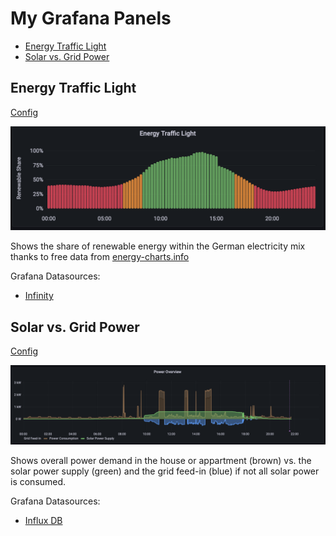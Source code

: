 # My Grafana Panels

- [Energy Traffic Light](#energy-traffic-light)
- [Solar vs. Grid Power](#solar-vs-grid-power)

## Energy Traffic Light

[Config](panels/energy-traffic-light.json)

![Energy Traffic Light](images/energy-traffic-light.png)

Shows the share of renewable energy within the German electricity mix thanks to free data from [energy-charts.info](https://api.energy-charts.info)

Grafana Datasources:

- [Infinity](https://grafana.com/grafana/plugins/yesoreyeram-infinity-datasource/)

## Solar vs. Grid Power

[Config](panels/solar-vs-grid-power.json)

![Solar vs. Grid Power Overview](images/solar-vs-grid-power.png)

Shows overall power demand in the house or appartment (brown) vs. the solar power supply (green) and the grid feed-in (blue) if not all solar power is consumed.

Grafana Datasources:

- [Influx DB](https://grafana.com/grafana/plugins/influxdb/?src=ggl-s&mdm=cpc&camp=nb-influxdb-bmm&cnt=145265838431&trm=influxdb%20dashboard&device=c&gclid=CjwKCAjwh8mlBhB_EiwAsztdBDmwKYCQVGRvmo2Lpx-5Kiq0RVKCROihHKMxeqX_DBIQrhYIGthEKRoCXvMQAvD_BwE)
